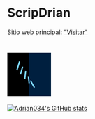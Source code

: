 # ScripDrian

Sitio web principal: ["Visitar"](https://scripdrian.github.io/ScripDrian/)

<h1>
<svg width="100" height="100">
  <rect x="0" y="0" width="50" height="100" fill="black" />
  <rect x="50" y="0" width="50" height="100" fill="#001F3F" />
  <line x1="28" y1="20" x2="22" y2="40" stroke="#7FDBFF" stroke-width="3" />
  <line x1="35" y1="32" x2="30" y2="50" stroke="#7FDBFF" stroke-width="3" />
  <line x1="42" y1="42" x2="40" y2="60" stroke="#7FDBFF" stroke-width="3" />
  <line x1="48" y1="54" x2="50" y2="70" stroke="#7FDBFF" stroke-width="3" />
  <line x1="53" y1="64" x2="62" y2="80" stroke="#7FDBFF" stroke-width="3" />
</svg>
</h1>

[![Adrian034's GitHub stats](https://github-readme-stats.vercel.app/api?username=034Adrian)](https://github.com/anuraghazra/github-readme-stats)



